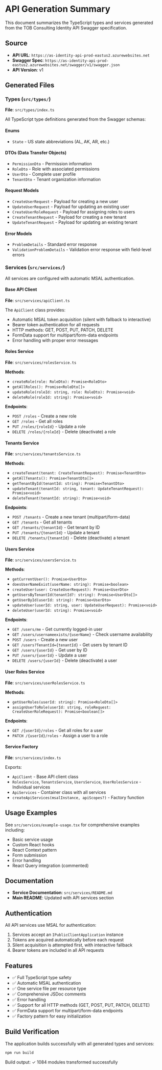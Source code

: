 # API Generation Summary

This document summarizes the TypeScript types and services generated from the TOB Consulting Identity API Swagger specification.

## Source

- **API URL**: `https://as-identity-api-prod-eastus2.azurewebsites.net`
- **Swagger Spec**: `https://as-identity-api-prod-eastus2.azurewebsites.net/swagger/v1/swagger.json`
- **API Version**: v1

## Generated Files

### Types (`src/types/`)

**File**: `src/types/index.ts`

All TypeScript type definitions generated from the Swagger schemas:

#### Enums
- `State` - US state abbreviations (AL, AK, AR, etc.)

#### DTOs (Data Transfer Objects)
- `PermissionDto` - Permission information
- `RoleDto` - Role with associated permissions
- `UserDto` - Complete user profile
- `TenantDto` - Tenant organization information

#### Request Models
- `CreateUserRequest` - Payload for creating a new user
- `UpdateUserRequest` - Payload for updating an existing user
- `CreateUserRoleRequest` - Payload for assigning roles to users
- `CreateTenantRequest` - Payload for creating a new tenant
- `UpdateTenantRequest` - Payload for updating an existing tenant

#### Error Models
- `ProblemDetails` - Standard error response
- `ValidationProblemDetails` - Validation error response with field-level errors

### Services (`src/services/`)

All services are configured with automatic MSAL authentication.

#### Base API Client

**File**: `src/services/apiClient.ts`

The `ApiClient` class provides:
- Automatic MSAL token acquisition (silent with fallback to interactive)
- Bearer token authentication for all requests
- HTTP methods: GET, POST, PUT, PATCH, DELETE
- FormData support for multipart/form-data endpoints
- Error handling with proper error messages

#### Roles Service

**File**: `src/services/rolesService.ts`

**Methods**:
- `createRole(role: RoleDto): Promise<RoleDto>`
- `getAllRoles(): Promise<RoleDto[]>`
- `updateRole(roleId: string, role: RoleDto): Promise<void>`
- `deleteRole(roleId: string): Promise<void>`

**Endpoints**:
- `POST /roles` - Create a new role
- `GET /roles` - Get all roles
- `PUT /roles/{roleId}` - Update a role
- `DELETE /roles/{roleId}` - Delete (deactivate) a role

#### Tenants Service

**File**: `src/services/tenantsService.ts`

**Methods**:
- `createTenant(tenant: CreateTenantRequest): Promise<TenantDto>`
- `getAllTenants(): Promise<TenantDto[]>`
- `getTenantById(tenantId: string): Promise<TenantDto>`
- `updateTenant(tenantId: string, tenant: UpdateTenantRequest): Promise<void>`
- `deleteTenant(tenantId: string): Promise<void>`

**Endpoints**:
- `POST /tenants` - Create a new tenant (multipart/form-data)
- `GET /tenants` - Get all tenants
- `GET /tenants/{tenantId}` - Get tenant by ID
- `PUT /tenants/{tenantId}` - Update a tenant
- `DELETE /tenants/{tenantId}` - Delete (deactivate) a tenant

#### Users Service

**File**: `src/services/usersService.ts`

**Methods**:
- `getCurrentUser(): Promise<UserDto>`
- `doesUserNameExist(userName: string): Promise<boolean>`
- `createUser(user: CreateUserRequest): Promise<UserDto>`
- `getUsersByTenantId(tenantId?: string): Promise<UserDto[]>`
- `getUserById(userId: string): Promise<UserDto>`
- `updateUser(userId: string, user: UpdateUserRequest): Promise<void>`
- `deleteUser(userId: string): Promise<void>`

**Endpoints**:
- `GET /users/me` - Get currently logged-in user
- `GET /users/usernameexists/{userName}` - Check username availability
- `POST /users` - Create a new user
- `GET /users?TenantId={tenantId}` - Get users by tenant ID
- `GET /users/{userId}` - Get user by ID
- `PUT /users/{userId}` - Update a user
- `DELETE /users/{userId}` - Delete (deactivate) a user

#### User Roles Service

**File**: `src/services/userRolesService.ts`

**Methods**:
- `getUserRoles(userId: string): Promise<RoleDto[]>`
- `assignUserToRole(userId: string, roleRequest: CreateUserRoleRequest): Promise<boolean[]>`

**Endpoints**:
- `GET /{userId}/roles` - Get all roles for a user
- `PATCH /{userId}/roles` - Assign a user to a role

#### Service Factory

**File**: `src/services/index.ts`

Exports:
- `ApiClient` - Base API client class
- `RolesService`, `TenantsService`, `UsersService`, `UserRolesService` - Individual services
- `ApiServices` - Container class with all services
- `createApiServices(msalInstance, apiScopes?)` - Factory function

## Usage Examples

See `src/services/example-usage.tsx` for comprehensive examples including:
- Basic service usage
- Custom React hooks
- React Context pattern
- Form submission
- Error handling
- React Query integration (commented)

## Documentation

- **Service Documentation**: `src/services/README.md`
- **Main README**: Updated with API services section

## Authentication

All API services use MSAL for authentication:
1. Services accept an `IPublicClientApplication` instance
2. Tokens are acquired automatically before each request
3. Silent acquisition is attempted first, with interactive fallback
4. Bearer tokens are included in all API requests

## Features

- ✅ Full TypeScript type safety
- ✅ Automatic MSAL authentication
- ✅ One service file per resource type
- ✅ Comprehensive JSDoc comments
- ✅ Error handling
- ✅ Support for all HTTP methods (GET, POST, PUT, PATCH, DELETE)
- ✅ FormData support for multipart/form-data endpoints
- ✅ Factory pattern for easy initialization

## Build Verification

The application builds successfully with all generated types and services:

```bash
npm run build
```

Build output: ✓ 1084 modules transformed successfully
